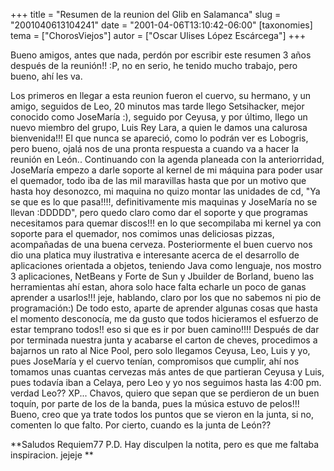 +++
title = "Resumen de la reunion del Glib en Salamanca"
slug = "2001040613104241"
date = "2001-04-06T13:10:42-06:00"
[taxonomies]
tema = ["ChorosViejos"]
autor = ["Oscar Ulises López Escárcega"]
+++

Bueno amigos, antes que nada, perdón por escribir este resumen 3 años
después de la reunión!! :P, no en serio, he tenido mucho trabajo, pero
bueno, ahí les va.

Los primeros en llegar a esta reunion fueron el cuervo, su hermano, y un
amigo, seguidos de Leo, 20 minutos mas tarde llego Setsihacker, mejor
conocido como JoseMaría :), seguido por Ceyusa, y por último, llego un
nuevo miembro del grupo, Luis Rey Lara, a quien le damos una calurosa
bienvenida!!!
El que nunca se apareció, como lo podrán ver es Lobogris, pero bueno,
ojalá nos de una pronta respuesta a cuando va a hacer la reunión en
León..
Continuando con la agenda planeada con la anteriorridad, JoseMaría
empezo a darle soporte al kernel de mi máquina para poder usar el
quemador, todo iba de las mil maravillas hasta que por un motivo que
hasta hoy desonozco, mi maquina no quizo montar las unidades de cd, "Ya
se que es lo que pasa!!!!, definitivamente mis maquinas y JoseMaría no
se llevan :DDDDD", pero quedo claro como dar el soporte y que programas
necesitamos para quemar discos!!! en lo que secompilaba mi kernel ya con
soporte para el quemador, nos comimos unas deliciosas pizzas,
acompañadas de una buena cerveza.
Posteriormente el buen cuervo nos dio una platica muy ilustrativa e
interesante acerca de el desarrollo de aplicaciones orientada a objetos,
teniendo Java como lenguaje, nos mostro 3 aplicaciones, NetBeans y Forte
de Sun y Jbuilder de Borland, bueno las herramientas ahí estan, ahora
solo hace falta echarle un poco de ganas aprender a usarlos!!! jeje,
hablando, claro por los que no sabemos ni pio de programación:)
De todo esto, aparte de aprender algunas cosas que hasta el momento
desconocía, me da gusto que todos hicieramos el esfuerzo de estar
temprano todos!! eso si que es ir por buen camino!!!!
Después de dar por terminada nuestra junta y acabarse el carton de
cheves, procedimos a bajarnos un rato al Nice Pool, pero solo llegamos
Ceyusa, Leo, Luis y yo, pues JoseMaría y el cuervo tenían, compromisos
que cumplir, ahí nos tomamos unas cuantas cervezas más antes de que
partieran Ceyusa y Luis, pues todavía iban a Celaya, pero Leo y yo nos
seguimos hasta las 4:00 pm. verdad Leo?? XP...
Chavos, quiero que sepan que se perdieron de un buen toquín, por parte
de los de la banda, pues la música estuvo de pelos!!!
Bueno, creo que ya trate todos los puntos que se vieron en la junta, si
no, comenten lo que falto.
Por cierto, cuando es la junta de León??

**Saludos
Requiem77
P.D. Hay disculpen la notita, pero es que me faltaba inspiracion. jejeje
**

